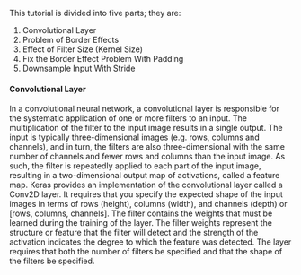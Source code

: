 This tutorial is divided into five parts; they are:
1. Convolutional Layer
2. Problem of Border Effects
3. Effect of Filter Size (Kernel Size)
4. Fix the Border Effect Problem With Padding
5. Downsample Input With Stride



#### Convolutional Layer
In a convolutional neural network, a convolutional layer is responsible for the systematic
application of one or more filters to an input. The multiplication of the filter to the input
image results in a single output. The input is typically three-dimensional images (e.g. rows,
columns and channels), and in turn, the filters are also three-dimensional with the same number
of channels and fewer rows and columns than the input image. As such, the filter is repeatedly
applied to each part of the input image, resulting in a two-dimensional output map of activations,
called a feature map. Keras provides an implementation of the convolutional layer called a
Conv2D layer.
It requires that you specify the expected shape of the input images in terms of rows (height),
columns (width), and channels (depth) or [rows, columns, channels]. The filter contains
the weights that must be learned during the training of the layer. The filter weights represent
the structure or feature that the filter will detect and the strength of the activation indicates
the degree to which the feature was detected. The layer requires that both the number of filters
be specified and that the shape of the filters be specified.